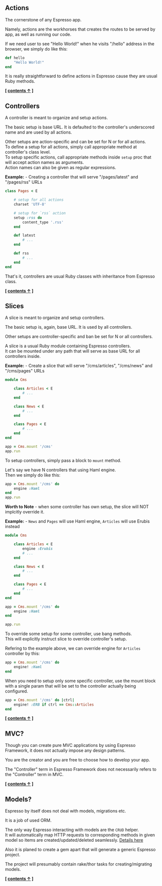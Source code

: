 ## Actions

The cornerstone of any Espresso app.

Namely, actions are the workhorses that creates the routes to be served by app, as well as running our code.

If we need user to see "Hello World!" when he visits "/hello" address in the browser, we simply do like this:

```ruby
def hello
    "Hello World!"
end
```

It is really straightforward to define actions in Espresso cause they are usual Ruby methods.


**[ [contents &uarr;](https://github.com/slivu/espresso#tutorial) ]**


## Controllers


A controller is meant to organize and setup actions.

The basic setup is base URL. It is defaulted to the controller's underscored name and are used by all actions.

Other setups are action-specific and can be set for N or for all actions.<br/>
To define a setup for all actions, simply call appropriate method at controller's class level.<br/>
To setup specific actions, call appropriate methods inside `setup` proc that will accept action names as arguments.<br/>
Action names can also be given as regular expressions.

**Example:** - Creating a controller that will serve "/pages/latest" and "/pages/rss" URLs

```ruby
class Pages < E

    # setup for all actions
    charset 'UTF-8'

    # setup for `rss` action
    setup :rss do
        content_type '.rss'
    end

    def latest
        # ...
    end

    def rss
        # ...
    end
end
```

That's it, controllers are usual Ruby classes with inheritance from Espresso class.

**[ [contents &uarr;](https://github.com/slivu/espresso#tutorial) ]**


## Slices


A slice is meant to organize and setup controllers.

The basic setup is, again, base URL. It is used by all controllers.

Other setups are controller-specific and ban be set for N or all controllers.

A slice is a usual Ruby module containing Espresso controllers.<br/>
It can be mounted under any path that will serve as base URL for all controllers inside.

**Example:** - Create a slice that will serve "/cms/articles", "/cms/news" and "/cms/pages" URLs

```ruby
module Cms

    class Articles < E
        # ...
    end

    class News < E
        # ...
    end

    class Pages < E
        # ...
    end
end

app = Cms.mount '/cms'
app.run
```

To setup controllers, simply pass a block to `mount` method.

Let's say we have N controllers that using Haml engine.<br/>
Then we simply do like this:

```ruby
app = Cms.mount '/cms' do
    engine :Haml
end
app.run
```

**Worth to Note** - when some controller has own setup, the slice will NOT implcitly override it.

**Example:** - `News` and `Pages` will use Haml engine, `Articles` will use Erubis instead

```ruby
module Cms

    class Articles < E
        engine :Erubis
        # ...
    end

    class News < E
        # ...
    end

    class Pages < E
        # ...
    end
end

app = Cms.mount '/cms' do
    engine :Haml
end

app.run
```

To override some setup for some controller, use bang methods.<br/>
This will explicitly instruct slice to override controller's  setup.

Refering to the example above, we can override engine for `Articles` controller by this:

```ruby
app = Cms.mount '/cms' do
    engine! :Haml
end
```


When you need to setup only some specific controller,
use the mount block with a single param that will be set to the controller actually being configured.

```ruby
app = Cms.mount '/cms' do |ctrl|
    engine! :ERB if ctrl == Cms::Articles
end
```

**[ [contents &uarr;](https://github.com/slivu/espresso#tutorial) ]**


## MVC?


Though you can create pure MVC applications by using Espresso Framework,
it does not actually impose any design patterns.

You are the creator and you are free to choose how to develop your app.

The "Controller" term in Espresso Framework does not necessarily refers to the "Controller" term in MVC.

**[ [contents &uarr;](https://github.com/slivu/espresso#tutorial) ]**

## Models?

Espresso by itself does not deal with models, migrations etc.

It is a job of used ORM.

The only way Espresso interacting with models are the `CRUD` helper.<br/>
It will automatically map HTTP requests to corresponding methods in given model so items are created/updated/deleted seamlessly. [Details here](http://e.github.com/CRUD.html)


Also it is planed to create a gem apart that will generate a generic Espresso project.

The project will presumably contain rake/thor tasks for creating/migrating models.


**[ [contents &uarr;](https://github.com/slivu/espresso#tutorial) ]**










